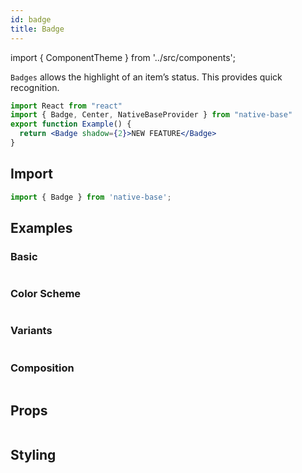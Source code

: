 ```yaml
---
id: badge
title: Badge
---
```


import { ComponentTheme } from '../src/components';

`Badges` allows the highlight of an item’s status. This provides quick recognition.

```jsx isShowcase
import React from "react"
import { Badge, Center, NativeBaseProvider } from "native-base"
export function Example() {
  return <Badge shadow={2}>NEW FEATURE</Badge>
}
```

## Import

```jsx
import { Badge } from 'native-base';
```

## Examples

### Basic

```ComponentSnackPlayer path=components,composites,Badge,usage.tsx

```

### Color Scheme

```ComponentSnackPlayer path=components,composites,Badge,color.tsx

```

### Variants

```ComponentSnackPlayer path=components,composites,Badge,variants.tsx

```

### Composition

```ComponentSnackPlayer path=components,composites,Badge,composition.tsx

```

## Props

```ComponentPropTable path=composites,Badge,index.tsx

```

## Styling

<ComponentTheme name="badge" />
